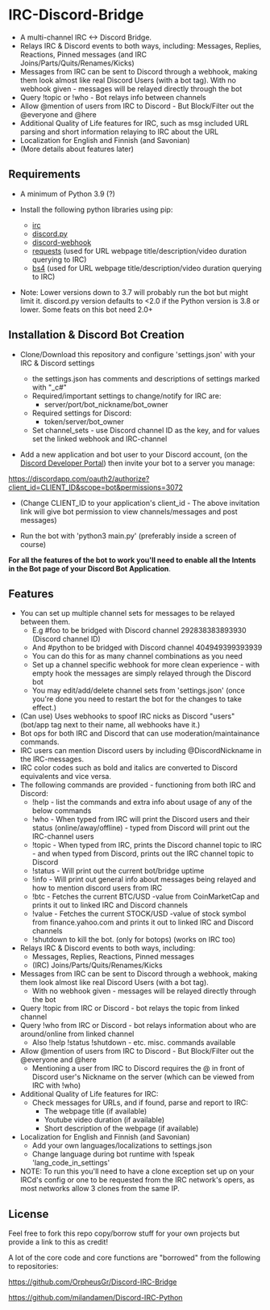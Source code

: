 # IRC-Discord-Bridge
- A multi-channel IRC <-> Discord Bridge. 
- Relays IRC & Discord events to both ways, including: Messages, Replies, Reactions, Pinned messages (and IRC Joins/Parts/Quits/Renames/Kicks)
- Messages from IRC can be sent to Discord through a webhook, making them look almost like real Discord Users (with a bot tag). With no webhook given - messages will be relayed directly through the bot
- Query !topic or !who - Bot relays info between channels
- Allow @mention of users from IRC to Discord - But Block/Filter out the @everyone and @here
- Additional Quality of Life features for IRC, such as msg included URL parsing and short information relaying to IRC about the URL
- Localization for English and Finnish (and Savonian)
- (More details about features later)

## Requirements
- A minimum of Python 3.9 (?) 
- Install the following python libraries using pip:

  - [irc](https://pypi.org/project/irc/)
  - [discord.py](https://pypi.org/project/discord.py/)
  - [discord-webhook](https://pypi.org/project/discord-webhook/)
  - [requests](https://pypi.org/project/requests/) (used for URL webpage title/description/video duration querying to IRC)
  - [bs4](https://pypi.org/project/beautifulsoup4/) (used for URL webpage title/description/video duration querying to IRC)

- Note: Lower versions down to 3.7 will probably run the bot but might limit it. 
discord.py version defaults to <2.0 if the Python version is 3.8 or lower.
Some feats on this bot need 2.0+

## Installation & Discord Bot Creation

- Clone/Download this repository and configure 'settings.json' with your IRC & Discord settings
    - the settings.json has comments and descriptions of settings marked with "_c#"
    - Required/important settings to change/notify for IRC are: 
        - server/port/bot_nickname/bot_owner
    - Required settings for Discord:
        - token/server/bot_owner
    - Set channel_sets - use Discord channel ID as the key, and for values set the linked webhook and IRC-channel

- Add a new application and bot user to your Discord account, (on the [Discord Developer Portal](https://discord.com/developers/applications)) then invite your bot to a server you manage:

https://discordapp.com/oauth2/authorize?client_id=CLIENT_ID&scope=bot&permissions=3072  

- (Change CLIENT_ID to your application's client_id - The above invitation link will give bot permission to view channels/messages and post messages)

- Run the bot with 'python3 main.py' (preferably inside a screen of course)

**For all the features of the bot to work you'll need to enable all the Intents in the Bot page of your Discord Bot Application**.

## Features

- You can set up multiple channel sets for messages to be relayed between them.
    - E.g #foo to be bridged with Discord channel 292838383893930 (Discord channel ID)
    - And #python to be bridged with Discord channel 404949399393939
    - You can do this for as many channel combinations as you need
    - Set up a channel specific webhook for more clean experience - with empty hook the messages are simply relayed through the Discord bot
    - You may edit/add/delete channel sets from 'settings.json' (once you're done you need to restart the bot for the changes to take effect.)
- (Can use) Uses webhooks to spoof IRC nicks as Discord "users" (bot/app tag next to their name, all webhooks have it.)
- Bot ops for both IRC and Discord that can use moderation/maintainance commands.
- IRC users can mention Discord users by including @DiscordNickname in the IRC-messages.
- IRC color codes such as bold and italics are converted to Discord equivalents and vice versa.
- The following commands are provided - functioning from both IRC and Discord:
    - !help - list the commands and extra info about usage of any of the below commands
    - !who - When typed from IRC will print the Discord users and their status (online/away/offline) - typed from Discord will print out the IRC-channel users
    - !topic - When typed from IRC, prints the Discord channel topic to IRC - and when typed from Discord, prints out the IRC channel topic to Discord
    - !status - Will print out the current bot/bridge uptime
    - !info - Will print out general info about messages being relayed and how to mention discord users from IRC
	- !btc - Fetches the current BTC/USD -value from CoinMarketCap and prints it out to linked IRC and Discord channels
	- !value <symbol> - Fetches the current STOCK/USD -value of stock symbol from finance.yahoo.com and prints it out to linked IRC and Discord channels
    - !shutdown to kill the bot. (only for botops) (works on IRC too)  
- Relays IRC & Discord events to both ways, including:
    - Messages, Replies, Reactions, Pinned messages
    - (IRC) Joins/Parts/Quits/Renames/Kicks
- Messages from IRC can be sent to Discord through a webhook, making them look almost like real Discord Users (with a bot tag). 
    - With no webhook given - messages will be relayed directly through the bot
- Query !topic from IRC or Discord - bot relays the topic from linked channel
- Query !who from IRC or Discord - bot relays information about who are around/online from linked channel
    - Also !help !status !shutdown - etc. misc. commands available
- Allow @mention of users from IRC to Discord - But Block/Filter out the @everyone and @here
    - Mentioning a user from IRC to Discord requires the @ in front of Discord user's Nickname on the server (which can be viewed from IRC with !who)
- Additional Quality of Life features for IRC:
    - Check messages for URLs, and if found, parse and report to IRC:
        - The webpage title (if available)
        - Youtube video duration (if available)
        - Short description of the webpage (if available)
- Localization for English and Finnish (and Savonian)
    - Add your own languages/localizations to settings.json
    - Change language during bot runtime with !speak 'lang_code_in_settings'
- NOTE: To run this you'll need to have a clone exception set up on your IRCd's config or one to be requested from the IRC network's opers, as most networks allow 3 clones from the same IP. 

## License
Feel free to fork this repo copy/borrow stuff for your own projects but provide a link to this as credit!

A lot of the core code and core functions are "borrowed" from the following to repositories:

https://github.com/OrpheusGr/Discord-IRC-Bridge

https://github.com/milandamen/Discord-IRC-Python
